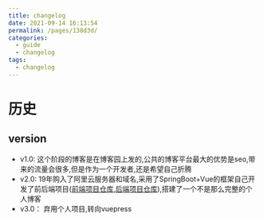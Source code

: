 ```yaml
---
title: changelog
date: 2021-09-14 16:13:54
permalink: /pages/138d3d/
categories: 
  - guide
  - changelog
tags: 
  - changelog
---
```

# 历史



## version
- v1.0: 这个阶段的博客是在博客园上发的,公共的博客平台最大的优势是seo,带来的流量会很多,但是作为一个开发者,还是希望自己折腾
- v2.0: 19年购入了阿里云服务器和域名,采用了SpringBoot+Vue的框架自己开发了前后端项目([前端项目仓库](https://github.com/storyxc/storyxc-c),[后端项目仓库](https://github.com/storyxc/story)),搭建了一个不是那么完整的个人博客
- v3.0： 弃用个人项目,转向vuepress
